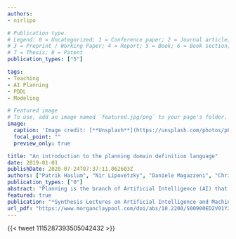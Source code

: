 ```yaml
---
authors:
- nirlipo

# Publication type.
# Legend: 0 = Uncategorized; 1 = Conference paper; 2 = Journal article;
# 3 = Preprint / Working Paper; 4 = Report; 5 = Book; 6 = Book section;
# 7 = Thesis; 8 = Patent
publication_types: ["5"]

tags:
- Teaching
- AI Planning
- PDDL
- Modeling

# Featured image
# To use, add an image named `featured.jpg/png` to your page's folder. 
image:
  caption: 'Image credit: [**Unsplash**](https://unsplash.com/photos/pLCdAaMFLTE)'
  focal_point: ""
  preview_only: true

title: "An introduction to the planning domain definition language"
date: 2019-01-01
publishDate: 2020-07-24T07:37:11.062603Z
authors: ["Patrik Haslum", "Nir Lipovetzky", "Daniele Magazzeni", "Christian Muise"]
publication_types: ["0"]
abstract: "Planning is the branch of Artificial Intelligence (AI) that seeks to automate reasoning about plans, most importantly the reasoning that goes into formulating a plan to achieve a given goal in a given situation. AI planning is model-based: a planning system takes as input a description (or model) of the initial situation, the actions available to change it, and the goal condition to output a plan composed of those actions that will accomplish the goal when executed from the initial situation.  \n\n The Planning Domain Definition Language (PDDL) is a formal knowledge representation language designed to express planning models. Developed by the planning research community as a means of facilitating systems comparison, it has become a de-facto standard input language of many planning systems, although it is not the only modelling language for planning. Several variants of PDDL have emerged that capture planning problems of different natures and complexities, with a focus on deterministic problems.  \n\n The purpose of this book is two-fold. First, we present a unified and current account of PDDL, covering the subsets of PDDL that express discrete, numeric, temporal, and hybrid planning. Second, we want to introduce readers to the art of modelling planning problems in this language, through educational examples that demonstrate how PDDL is used to model realistic planning problems. The book is intended for advanced students and researchers in AI who want to dive into the mechanics of AI planning, as well as those who want to be able to use AI planning systems without an in-depth explanation of the algorithms and implementation techniques they use.  \n\n Table of Contents: Praise for *An Introduction to the Planning Domain Definition Language / Preface / Introduction / Discrete and Deterministic Planning / More Expressive Classical Planning / Numeric Planning / Temporal Planning / Planning with Hybrid Systems / Conclusion / Bibliography / Authors' Biographies / Index*  "
featured: true
publication: "*Synthesis Lectures on Artificial Intelligence and Machine Learning*"
url_pdf: "https://www.morganclaypool.com/doi/abs/10.2200/S00900ED2V01Y201902AIM042"
---
```

{{< tweet  1115287393505042432 >}}

